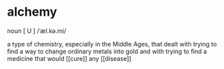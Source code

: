 # alchemy
noun [ U ]  /ˈæl.kə.mi/

a type of chemistry, especially in the Middle Ages, that dealt with trying to find a way to change ordinary metals into gold and with trying to find a medicine that would [[cure]] any [[disease]]